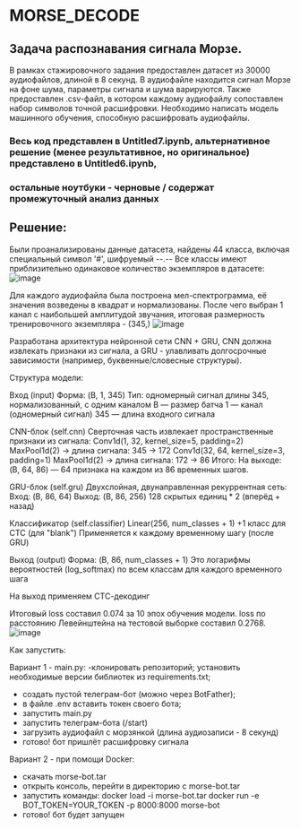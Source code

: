 # MORSE_DECODE
## Задача распознавания сигнала Морзе.
В рамках стажировочного задания предоставлен датасет из 30000 аудиофайлов, длиной в 8 секунд.
В аудиофайле находится сигнал Морзе на фоне шума, параметры сигнала и шума варируются.
Также предоставлен .csv-файл, в котором каждому аудиофайлу сопоставлен набор символов точной расшифровки.
Необходимо написать модель машинного обучения, способную расшифровать аудиофайлы.

### Весь код представлен в Untitled7.ipynb, альтернативное решение (менее результативное, но оригинальное) представлено в Untitled6.ipynb,
### остальные ноутбуки - черновые / содержат промежуточный анализ данных

## Решение:
Были проанализированы данные датасета, найдены 44 класса, включая специальный символ '#', шифруемый --.--
Все классы имеют приблизительно одинаковое количество экземпляров в датасете:
![image](https://github.com/user-attachments/assets/5585b9b2-c991-46d0-89ab-f67b687836b4)

Для каждого аудиофайла была построена мел-спектрограмма, её значения возведены в квадрат и нормализованы.
После чего выбран 1 канал с наибольшей амплитудой звучания, итоговая размерность тренировочного экземпляра - (345,)
![image](https://github.com/user-attachments/assets/1df5cf4d-304a-4f1d-a3c7-18da8d6fc4e4)

Разработана архитектура нейронной сети CNN + GRU, CNN должна извлекать признаки из сигнала, а GRU - улавливать долгосрочные зависимости (например, буквенные/словесные структуры). 

Структура модели:

Вход (input) Форма: (B, 1, 345) Тип: одномерный сигнал длины 345, нормализованный, с одним каналом B — размер батча 1 — канал (одномерный сигнал) 345 — длина входного сигнала

CNN-блок (self.cnn) Сверточная часть извлекает пространственные признаки из сигнала: Conv1d(1, 32, kernel_size=5, padding=2) MaxPool1d(2) → длина сигнала: 345 → 172 Conv1d(32, 64, kernel_size=3, padding=1) MaxPool1d(2) → длина сигнала: 172 → 86 Итого: На выходе: (B, 64, 86) — 64 признака на каждом из 86 временных шагов.

GRU-блок (self.gru) Двухслойная, двунаправленная рекуррентная сеть: Вход: (B, 86, 64) Выход: (B, 86, 256) 128 скрытых единиц * 2 (вперёд + назад)

Классификатор (self.classifier) Linear(256, num_classes + 1) +1 класс для CTC (для "blank") Применяется к каждому временному шагу (после GRU)

Выход (output) Форма: (B, 86, num_classes + 1) Это логарифмы вероятностей (log_softmax) по всем классам для каждого временного шага

На выход применяем СТС-декодинг

Итоговый loss составил 0.074 за 10 эпох обучения модели.
loss по расстоянию Левейнштейна на тестовой выборке составил 0.2768.
![image](https://github.com/user-attachments/assets/e9bd1363-824c-41fa-92ec-0f404e14d5c9)

Как запустить:

Вариант 1 - main.py:
-клонировать репозиторий;
установить необходимые версии библиотек из requirements.txt;
- создать пустой телеграм-бот (можно через BotFather);
- в файле .env вставить токен своего бота;
- запустить main.py
- запустить телеграм-бота (/start)
- загрузить аудиофайл с морзянкой (длина аудиозаписи - 8 секунд)
- готово! бот пришлёт расшифровку сигнала

Вариант 2 - при помощи Docker:
- скачать morse-bot.tar
- открыть консоль, перейти в директорию с morse-bot.tar
- запустить команды:
docker load -i morse-bot.tar
docker run -e BOT_TOKEN=YOUR_TOKEN -p 8000:8000 morse-bot
- готово! бот будет запущен

